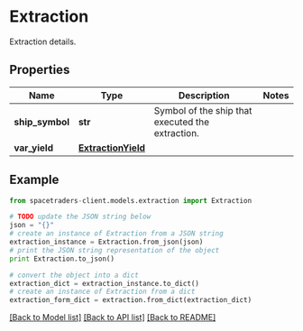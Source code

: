 # Extraction

Extraction details.

## Properties

Name | Type | Description | Notes
------------ | ------------- | ------------- | -------------
**ship_symbol** | **str** | Symbol of the ship that executed the extraction. | 
**var_yield** | [**ExtractionYield**](ExtractionYield.md) |  | 

## Example

```python
from spacetraders-client.models.extraction import Extraction

# TODO update the JSON string below
json = "{}"
# create an instance of Extraction from a JSON string
extraction_instance = Extraction.from_json(json)
# print the JSON string representation of the object
print Extraction.to_json()

# convert the object into a dict
extraction_dict = extraction_instance.to_dict()
# create an instance of Extraction from a dict
extraction_form_dict = extraction.from_dict(extraction_dict)
```
[[Back to Model list]](../README.md#documentation-for-models) [[Back to API list]](../README.md#documentation-for-api-endpoints) [[Back to README]](../README.md)


